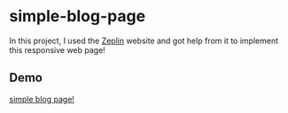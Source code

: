 ﻿# simple-blog-page
In this project, I used the [Zeplin](https://zeplin.io) website and got help from it to implement this responsive web page!

## Demo
[simple blog page!](https://simple-blog-page-ali.netlify.app/)
